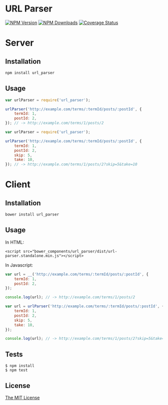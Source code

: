 URL Parser
======
[![NPM Version][npm-image]][npm-url]
[![NPM Downloads][downloads-image]][npm-url]
[![Coverage Status][coveralls-image]][coveralls-url]

# Server

## Installation
```bash
npm install url_parser
```

## Usage
```javascript
var urlParser = require('url_parser');

urlParser('http://example.com/terms/:termId/posts/:postId', {
	termId: 1,
	postId: 2,
}); // -> http://example.com/terms/1/posts/2
```

```javascript
var urlParser = require('url_parser');

urlParser('http://example.com/terms/:termId/posts/:postId', {
	termId: 1,
	postId: 2,
	skip: 5,
	take: 10,
}); // -> http://example.com/terms/1/posts/2?skip=5&take=10
```

# Client

## Installation
```bash
bower install url_parser
```

## Usage
In HTML:
```
<script src="bower_components/url_parser/dist/url-parser.standalone.min.js"></script>
```

In Javascript:
```javascript
var url = __('http://example.com/terms/:termId/posts/:postId', {
	termId: 1,
	postId: 2,
});

console.log(url); // -> http://example.com/terms/1/posts/2
```

```javascript
var url = urlParser('http://example.com/terms/:termId/posts/:postId', {
	termId: 1,
	postId: 2,
	skip: 5,
	take: 10,
});

console.log(url); // -> http://example.com/terms/1/posts/2?skip=5&take=10
```

## Tests
	$ npm install
	$ npm test

## License
[The MIT License](http://opensource.org/licenses/MIT)

[npm-image]: https://img.shields.io/npm/v/url_parser.svg?style=flat
[npm-url]: https://www.npmjs.org/package/url_parser
[downloads-image]: https://img.shields.io/npm/dm/url_parser.svg?style=flat
[coveralls-image]: https://coveralls.io/github/vuongtaquoc/url-parser/badge.svg?branch=master
[coveralls-url]: https://coveralls.io/github/vuongtaquoc/url-parser?branch=master
